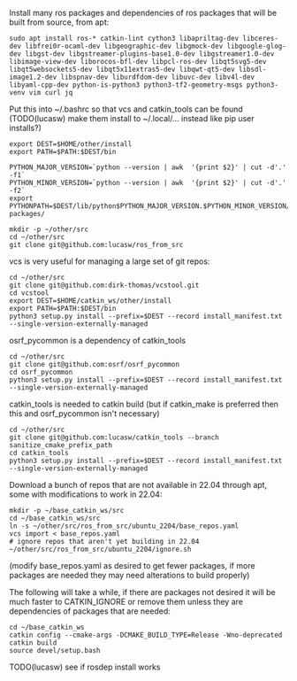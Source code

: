 Install many ros packages and dependencies of ros packages that will be built from source, from apt:

```
sudo apt install ros-* catkin-lint cython3 libapriltag-dev libceres-dev libfrei0r-ocaml-dev libgeographic-dev libgmock-dev libgoogle-glog-dev libgst-dev libgstreamer-plugins-base1.0-dev libgstreamer1.0-dev libimage-view-dev liborocos-bfl-dev libpcl-ros-dev libqt5svg5-dev libqt5websockets5-dev libqt5x11extras5-dev libqwt-qt5-dev libsdl-image1.2-dev libspnav-dev liburdfdom-dev libuvc-dev libv4l-dev libyaml-cpp-dev python-is-python3 python3-tf2-geometry-msgs python3-venv vim curl jq
```

Put this into ~/.bashrc so that vcs and catkin_tools can be found (TODO(lucasw) make them install to ~/.local/... instead like pip user installs?)

```
export DEST=$HOME/other/install
export PATH=$PATH:$DEST/bin

PYTHON_MAJOR_VERSION=`python --version | awk  '{print $2}' | cut -d'.' -f1`
PYTHON_MINOR_VERSION=`python --version | awk  '{print $2}' | cut -d'.' -f2`
export PYTHONPATH=$DEST/lib/python$PYTHON_MAJOR_VERSION.$PYTHON_MINOR_VERSION/site-packages/
```

```
mkdir -p ~/other/src
cd ~/other/src
git clone git@github.com:lucasw/ros_from_src
```

vcs is very useful for managing a large set of git repos:

```
cd ~/other/src
git clone git@github.com:dirk-thomas/vcstool.git
cd vcstool
export DEST=$HOME/catkin_ws/other/install
export PATH=$PATH:$DEST/bin
python3 setup.py install --prefix=$DEST --record install_manifest.txt --single-version-externally-managed
```

osrf_pycommon is a dependency of catkin_tools
```
cd ~/other/src
git clone git@github.com:osrf/osrf_pycommon
cd osrf_pycommon
python3 setup.py install --prefix=$DEST --record install_manifest.txt --single-version-externally-managed
```

catkin_tools is needed to catkin build (but if catkin_make is preferred then this and osrf_pycommon isn't necessary)
```
cd ~/other/src
git clone git@github.com:lucasw/catkin_tools --branch sanitize_cmake_prefix_path
cd catkin_tools
python3 setup.py install --prefix=$DEST --record install_manifest.txt --single-version-externally-managed
```

Download a bunch of repos that are not available in 22.04 through apt, some with modifications to work in 22.04:

```
mkdir -p ~/base_catkin_ws/src
cd ~/base_catkin_ws/src
ln -s ~/other/src/ros_from_src/ubuntu_2204/base_repos.yaml
vcs import < base_repos.yaml
# ignore repos that aren't yet building in 22.04
~/other/src/ros_from_src/ubuntu_2204/ignore.sh
```

(modify base_repos.yaml as desired to get fewer packages, if more packages are needed they may need alterations to build properly)

The following will take a while, if there are packages not desired it will be much faster to CATKIN_IGNORE or remove them unless they are dependencies of packages that are needed:

```
cd ~/base_catkin_ws
catkin config --cmake-args -DCMAKE_BUILD_TYPE=Release -Wno-deprecated
catkin build
source devel/setup.bash
```

TODO(lucasw) see if rosdep install works
